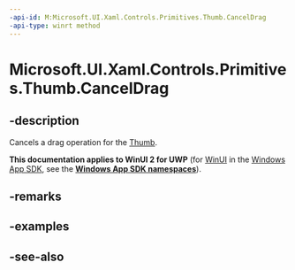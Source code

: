 ```yaml
---
-api-id: M:Microsoft.UI.Xaml.Controls.Primitives.Thumb.CancelDrag
-api-type: winrt method
---
```


<!-- Method syntax
public void CancelDrag()
-->

# Microsoft.UI.Xaml.Controls.Primitives.Thumb.CancelDrag

## -description
Cancels a drag operation for the [Thumb](thumb.md).

**This documentation applies to WinUI 2 for UWP** (for [WinUI](/windows/apps/winui/winui3/) in the [Windows App SDK](/windows/apps/windows-app-sdk/), see the **[Windows App SDK namespaces](/windows/windows-app-sdk/api/winrt/)**).

## -remarks

## -examples

## -see-also

